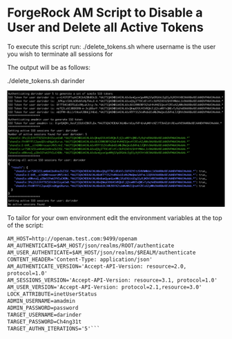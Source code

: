 # ForgeRock AM Script to Disable a User and Delete all Active Tokens

To execute this script run:
./delete_tokens.sh <username> where username is the user you wish to terminate all sessions for
  
The output will be as follows:

./delete_tokens.sh darinder

![Script Output](Script_Output.png)

To tailor for your own environment edit the environment variables at the top of the script:
```REALM=test
AM_HOST=http://openam.test.com:9499/openam
AM_AUTHENTICATE=$AM_HOST/json/realms/ROOT/authenticate
AM_USER_AUTHENTICATE=$AM_HOST/json/realms/$REALM/authenticate
CONTENT_HEADER='Content-Type: application/json'
AM_AUTHENTICATE_VERSION='Accept-API-Version: resource=2.0, protocol=1.0'
AM_SESSIONS_VERSION='Accept-API-Version: resource=3.1, protocol=1.0'
AM_USER_VERSION='Accept-API-Version: protocol=2.1,resource=3.0'
LOCK_ATTRIBUTE=inetUserStatus
ADMIN_USERNAME=amadmin
ADMIN_PASSWORD=password
TARGET_USERNAME=darinder
TARGET_PASSWORD=Ch4ng31t
TARGET_AUTHN_ITERATIONS='5'```
